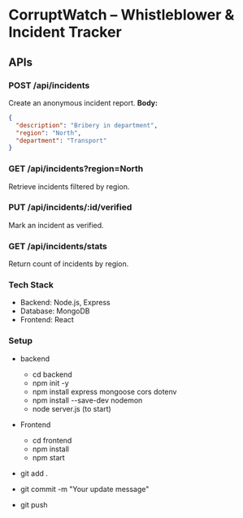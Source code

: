 # CorruptWatch – Whistleblower & Incident Tracker

## APIs

### POST /api/incidents
Create an anonymous incident report.
**Body:**
```json
{
  "description": "Bribery in department",
  "region": "North",
  "department": "Transport"
}
```
### GET /api/incidents?region=North
Retrieve incidents filtered by region.

### PUT /api/incidents/:id/verified
Mark an incident as verified.

### GET /api/incidents/stats
Return count of incidents by region.

### Tech Stack
- Backend: Node.js, Express
- Database: MongoDB
- Frontend: React

### Setup
- backend
   - cd backend
   - npm init -y
   - npm install express mongoose cors dotenv
   - npm install --save-dev nodemon
   - node server.js (to start)
- Frontend
   - cd frontend
   - npm install
   - npm start

- git add .
- git commit -m "Your update message"
- git push